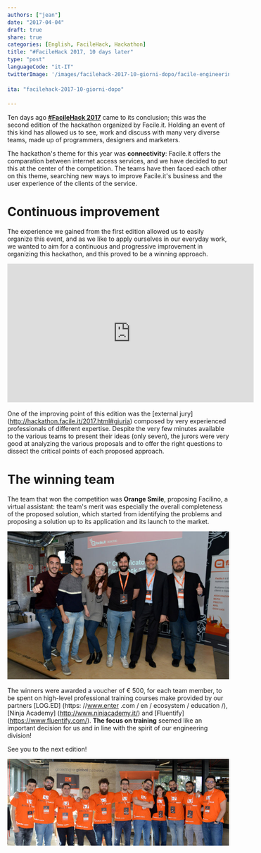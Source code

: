 ```yaml
---
authors: ["jean"]
date: "2017-04-04"
draft: true
share: true
categories: [English, FacileHack, Hackathon]
title: "#FacileHack 2017, 10 days later"
type: "post"
languageCode: "it-IT"
twitterImage: '/images/facilehack-2017-10-giorni-dopo/facile-engineering-team.jpg'

ita: "facilehack-2017-10-giorni-dopo"

---
```

Ten days ago [**#FacileHack 2017**](http://hackathon.facile.it/2017.html) came to its conclusion; this was the second edition of the hackathon organized by Facile.it. Holding an event of this kind has allowed us to see, work and discuss with many very diverse teams, made up of programmers, designers and marketers.

The hackathon's theme for this year was **connectivity**: Facile.it offers the comparation between internet access services, and we have decided to put this at the center of the competition. The teams have then faced each other on this theme, searching new ways to improve Facile.it's business and the user experience of the clients of the service.

# Continuous improvement
The experience we gained from the first edition allowed us to easily organize this event, and as we like to apply ourselves in our everyday work, we wanted to aim for a continuous and progressive improvement in organizing this hackathon, and this proved to be a winning approach.
  
<div style="text-align: center">
<iframe width="560" height="315" src="https://www.youtube.com/embed/X-OdVcH7CMs" frameborder="0" allowfullscreen></iframe>
</div>

One of the improving point of this edition was the [external jury] (http://hackathon.facile.it/2017.html#giuria) composed by very experienced professionals of different expertise. Despite the very few minutes available to the various teams to present their ideas (only seven), the jurors were very good at analyzing the various proposals and to offer the right questions to dissect the critical points of each proposed approach.

# The winning team
The team that won the competition was **Orange Smile**, proposing Facilino, a virtual assistant: the team's merit was especially the overall completeness of the proposed solution, which started from identifying the problems and proposing a solution up to its application and its launch to the market.

<div style="text-align: center">
<img src="/images/facilehack-2017-10-giorni-dopo/orange-smile.jpg" title="I vincitori di #FacileHack 2017: team Orange Smile"/>
</div>

The winners were awarded a voucher of € 500, for each team member, to be spent on high-level professional training courses make provided by our partners [LOG.ED] (https: //www.enter .com / en / ecosystem / education /), [Ninja Academy] (http://www.ninjacademy.it/) and [Fluentify] (https://www.fluentify.com/). **The focus on training** seemed like an important decision for us and in line with the spirit of our engineering division!

See you to the next edition!

<div style="text-align: center; margin-bottom: 2em">
<img src="/images/facilehack-2017-10-giorni-dopo/facile-engineering-team.jpg" title="FacileHack engineering team"/>
</div>
